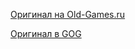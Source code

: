 [Оригинал на Old-Games.ru](https://www.old-games.ru/game/308.html)

[Оригинал в GOG](https://www.gog.com/game/ultima_underworld_1_2)